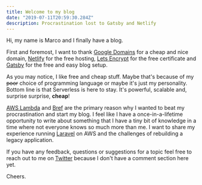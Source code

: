 ```yaml
---
title: Welcome to my blog
date: "2019-07-11T20:59:30.284Z"
description: Procrastination lost to Gatsby and Netlify
---
```


Hi, my name is Marco and I finally have a blog.

First and foremost, I want to thank [Google Domains](https://domains.google/#/) 
for a cheap and nice domain, [Netlify](https://www.netlify.com/) for the 
free hosting, [Lets Encrypt](https://letsencrypt.org/) for the free 
certificate and [Gatsby](https://www.gatsbyjs.org/) for the free and 
easy blog setup.

As you may notice, I like free and cheap stuff. Maybe that's because
of my ~~poor~~ choice of programming language or maybe it's just my personality.
Bottom line is that Serverless is here to stay. It's powerful, scalable and,
surprise surprise, **cheap**!

[AWS Lambda](https://aws.amazon.com/lambda/) and [Bref](https://bref.sh/)
are the primary reason why I wanted
to beat my procrastination and start my blog. I feel like
I have a once-in-a-lifetime opportunity to write about something
that I have a tiny bit of knowledge in a time where not everyone knows
so much more than me. I want to share my experience running
[Laravel](https://https://laravel.com) on AWS and the challenges
of rebuilding a legacy application.

If you have any feedback, questions or suggestions for a topic feel free 
to reach out to me on [Twitter](https://twitter.com/deleugyn)
because I don't have a comment section here yet.

Cheers.